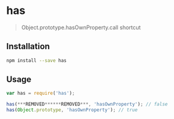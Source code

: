 # has

> Object.prototype.hasOwnProperty.call shortcut

## Installation

```sh
npm install --save has
```

## Usage

```js
var has = require('has');

has(***REMOVED******REMOVED***, 'hasOwnProperty'); // false
has(Object.prototype, 'hasOwnProperty'); // true
```
